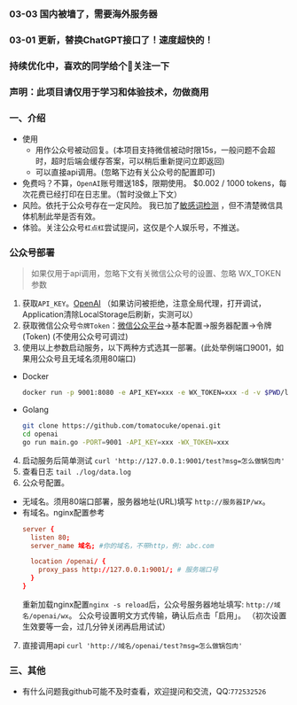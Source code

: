 ### 03-03 国内被墙了，需要海外服务器
### 03-01 更新，替换ChatGPT接口了！速度超快的！
### 持续优化中，喜欢的同学给个🌟关注一下
### 声明：此项目请仅用于学习和体验技术，勿做商用

### 一、介绍
- 使用
  - 用作公众号被动回复。(本项目支持微信被动时限15s，一般问题不会超时，超时后端会缓存答案，可以稍后重新提问立即返回)
  - 可以直接api调用。(忽略下边有关公众号的配置即可)
- 免费吗？不算，`OpenAI`账号赠送18$，限期使用。 $0.002 / 1000 tokens，每次花费已经打印在日志里。（暂时没做上下文）
- 风险。依托于公众号存在一定风险。 我已加了[敏感词检测](https://github.com/tomatocuke/sieve) ，但不清楚微信具体机制此举是否有效。
- 体验。关注公众号`杠点杠`尝试提问，这仅是个人娱乐号，不推送。


### 公众号部署
> 如果仅用于api调用，忽略下文有关微信公众号的设置、忽略 WX_TOKEN 参数
1. 获取`API_KEY`。[OpenAI](https://beta.openai.com/account/api-keys) （如果访问被拒绝，注意全局代理，打开调试，Application清除LocalStorage后刷新，实测可以）
2. 获取微信公众号`令牌Token`：[微信公众平台](https://mp.weixin.qq.com/)->基本配置->服务器配置->令牌(Token)  (不使用公众号可调过)
3. 使用以上参数启动服务，以下两种方式选其一部署。(此处举例端口9001，如果用公众号且无域名须用80端口)
  - Docker
    ```bash
    docker run -p 9001:8080 -e API_KEY=xxx -e WX_TOKEN=xxx -d -v $PWD/log:/app/log tomatocuke/openai
    ```
  - Golang
    ```bash 
    git clone https://github.com/tomatocuke/openai.git
    cd openai
    go run main.go -PORT=9001 -API_KEY=xxx -WX_TOKEN=xxx 
    ```
4. 启动服务后简单测试 `curl 'http://127.0.0.1:9001/test?msg=怎么做锅包肉'` 
5. 查看日志 `tail ./log/data.log`
6. 公众号配置。 
  - 无域名。须用80端口部署，服务器地址(URL)填写 `http://服务器IP/wx`。
  - 有域名。nginx配置参考
    ```conf
    server {
      listen 80;
      server_name 域名; #你的域名，不带http，例: abc.com

      location /openai/ {
        proxy_pass http://127.0.0.1:9001/; # 服务端口号
      }
    }
    ```
    重新加载nginx配置`nginx -s reload`后，公众号服务器地址填写: `http://域名/openai/wx`。
    公众号设置明文方式传输，确认后点击「启用」。 （初次设置生效要等一会，过几分钟关闭再启用试试）
7. 直接调用api `curl 'http://域名/openai/test?msg=怎么做锅包肉'`
    

### 三、其他
- 有什么问题我github可能不及时查看，欢迎提问和交流，QQ:`772532526`
